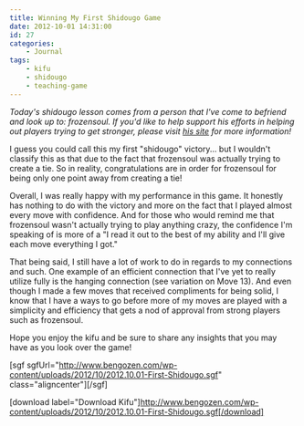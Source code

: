 ```yaml
---
title: Winning My First Shidougo Game
date: 2012-10-01 14:31:00
id: 27
categories:
	- Journal
tags:
	- kifu
	- shidougo
	- teaching-game
---
```


_Today's shidougo lesson comes from a person that I've come to befriend and look up to: frozensoul. If you'd like to help support his efforts in helping out players trying to get stronger, please visit [his site](http://www.clossiusreviewroom.com/) for more information!_

I guess you could call this my first "shidougo" victory... but I wouldn't classify this as that due to the fact that frozensoul was actually trying to create a tie. So in reality, congratulations are in order for frozensoul for being only one point away from creating a tie!

Overall, I was really happy with my performance in this game. It honestly has nothing to do with the victory and more on the fact that I played almost every move with confidence. And for those who would remind me that frozensoul wasn't actually trying to play anything crazy, the confidence I'm speaking of is more of a "I read it out to the best of my ability and I'll give each move everything I got."

<!--more-->

That being said, I still have a lot of work to do in regards to my connections and such. One example of an efficient connection that I've yet to really utilize fully is the hanging connection (see variation on Move 13). And even though I made a few moves that received compliments for being solid, I know that I have a ways to go before more of my moves are played with a simplicity and efficiency that gets a nod of approval from strong players such as frozensoul.

Hope you enjoy the kifu and be sure to share any insights that you may have as you look over the game!

[sgf sgfUrl="http://www.bengozen.com/wp-content/uploads/2012/10/2012.10.01-First-Shidougo.sgf" class="aligncenter"][/sgf]

[download label="Download Kifu"]http://www.bengozen.com/wp-content/uploads/2012/10/2012.10.01-First-Shidougo.sgf[/download]